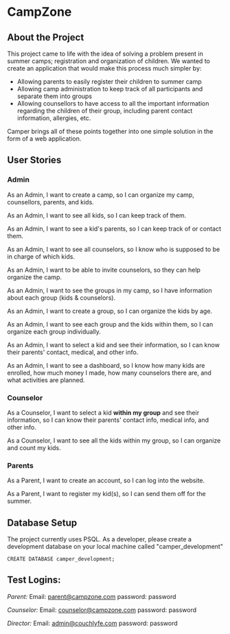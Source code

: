 # CampZone

## About the Project

This project came to life with the idea of solving a problem present in summer camps; registration and organization of children. We wanted to create an application that would make this process much simpler by:
- Allowing parents to easily register their children to summer camp
- Allowing camp administration to keep track of all participants and separate them into groups
- Allowing counsellors to have access to all the important information regarding the children of their group, including parent contact information, allergies, etc.

Camper brings all of these points together into one simple solution in the form of a web application.

## User Stories

### Admin

As an Admin,
I want to create a camp,
so I can organize my camp, counsellors, parents, and kids.

As an Admin,
I want to see all kids,
so I can keep track of them.

As an Admin,
I want to see a kid's parents,
so I can keep track of or contact them.

As an Admin,
I want to see all counselors,
so I know who is supposed to be in charge of which kids.

As an Admin,
I want to be able to invite counselors,
so they can help organize the camp.

As an Admin,
I want to see the groups in my camp,
so I have information about each group (kids & counselors).

As an Admin,
I want to create a group,
so I can organize the kids by age.

As an Admin,
I want to see each group and the kids within them,
so I can organize each group individually.

As an Admin,
I want to select a kid and see their information,
so I can know their parents' contact, medical, and other info.

As an Admin,
I want to see a dashboard,
so I know how many kids are enrolled, how much money I made, how many counselors there are, and what activities are planned.

### Counselor

As a Counselor,
I want to select a kid **within my group** and see their information,
so I can know their parents' contact info, medical info, and other info.

As a Counselor,
I want to see all the kids within my group,
so I can organize and count my kids.

### Parents

As a Parent,
I want to create an account,
so I can log into the website.

As a Parent,
I want to register my kid(s),
so I can send them off for the summer.


## Database Setup

The project currently uses PSQL. As a developer, please create a development database on your local machine called "camper_development"
```psql -d development
CREATE DATABASE camper_development;
```

## Test Logins:

*Parent:*
Email: parent@campzone.com
password: password

*Counselor:*
Email: counselor@campzone.com
password: password

*Director:*
Email: admin@couchlyfe.com
password: password
